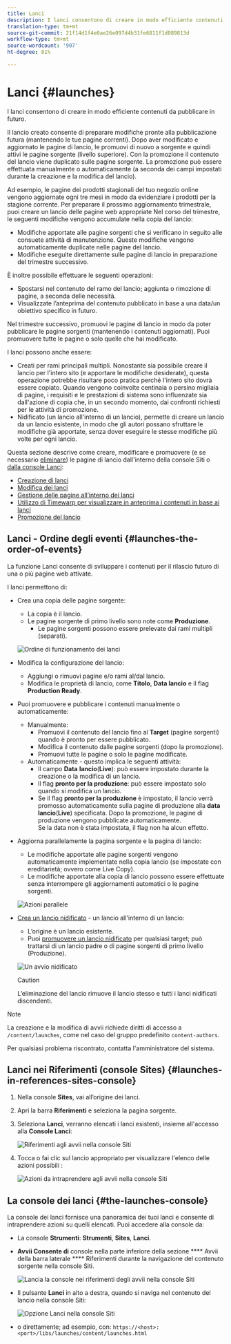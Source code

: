 ```yaml
---
title: Lanci
description: I lanci consentono di creare in modo efficiente contenuti da pubblicare in futuro. Consentono di preparare le modifiche per una pubblicazione futura, mantenendo le pagine correnti
translation-type: tm+mt
source-git-commit: 21f14d1f4e0ae26e097d4b31fe6811f1d089813d
workflow-type: tm+mt
source-wordcount: '907'
ht-degree: 81%

---
```



# Lanci {#launches}

I lanci consentono di creare in modo efficiente contenuti da pubblicare in futuro.

Il lancio creato consente di preparare modifiche pronte alla pubblicazione futura (mantenendo le tue pagine correnti). Dopo aver modificato e aggiornato le pagine di lancio, le promuovi di nuovo a sorgente e quindi attivi le pagine sorgente (livello superiore). Con la promozione il contenuto del lancio viene duplicato sulle pagine sorgente. La promozione può essere effettuata manualmente o automaticamente (a seconda dei campi impostati durante la creazione e la modifica del lancio).

Ad esempio, le pagine dei prodotti stagionali del tuo negozio online vengono aggiornate ogni tre mesi in modo da evidenziare i prodotti per la stagione corrente. Per preparare il prossimo aggiornamento trimestrale, puoi creare un lancio delle pagine web appropriate Nel corso del trimestre, le seguenti modifiche vengono accumulate nella copia del lancio:

* Modifiche apportate alle pagine sorgenti che si verificano in seguito alle consuete attività di manutenzione. Queste modifiche vengono automaticamente duplicate nelle pagine del lancio.
* Modifiche eseguite direttamente sulle pagine di lancio in preparazione del trimestre successivo.

È inoltre possibile effettuare le seguenti operazioni:

* Spostarsi nel contenuto del ramo del lancio; aggiunta o rimozione di pagine, a seconda delle necessità.
* Visualizzate l’anteprima del contenuto pubblicato in base a una data/un obiettivo specifico in futuro.

Nel trimestre successivo, promuovi le pagine di lancio in modo da poter pubblicare le pagine sorgenti (mantenendo i contenuti aggiornati). Puoi promuovere tutte le pagine o solo quelle che hai modificato.

I lanci possono anche essere:

* Creati per rami principali multipli. Nonostante sia possibile creare il lancio per l&#39;intero sito (e apportare le modifiche desiderate), questa operazione potrebbe risultare poco pratica perché l&#39;intero sito dovrà essere copiato. Quando vengono coinvolte centinaia o persino migliaia di pagine, i requisiti e le prestazioni di sistema sono influenzate sia dall&#39;azione di copia che, in un secondo momento, dai confronti richiesti per le attività di promozione.
* Nidificato (un lancio all&#39;interno di un lancio), permette di creare un lancio da un lancio esistente, in modo che gli autori possano sfruttare le modifiche già apportate, senza dover eseguire le stesse modifiche più volte per ogni lancio.

Questa sezione descrive come creare, modificare e promuovere (e se necessario [eliminare](/help/sites-cloud/authoring/launches/creating.md#deleting-a-launch)) le pagine di lancio dall&#39;interno della console Siti o [dalla console Lanci](#the-launches-console):

* [Creazione di lanci](/help/sites-cloud/authoring/launches/creating.md)
* [Modifica dei lanci](/help/sites-cloud/authoring/launches/editing.md)
* [Gestione delle pagine all’interno dei lanci](/help/sites-cloud/authoring/launches/managing-pages.md)
* [Utilizzo di Timewarp per visualizzare in anteprima i contenuti in base ai lanci](/help/sites-cloud/authoring/launches/preview.md)
* [Promozione del lancio](/help/sites-cloud/authoring/launches/promoting.md)

## Lanci - Ordine degli eventi {#launches-the-order-of-events}

La funzione Lanci consente di sviluppare i contenuti per il rilascio futuro di una o più pagine web attivate.

I lanci permettono di:

* Crea una copia delle pagine sorgente:
   * La copia è il lancio.
   * Le pagine sorgente di primo livello sono note come **Produzione**.
      * Le pagine sorgenti possono essere prelevate dai rami multipli (separati).

   ![Ordine di funzionamento dei lanci](/help/sites-cloud/authoring/assets/launches-order.png)

* Modifica la configurazione del lancio:
   * Aggiungi o rimuovi pagine e/o rami al/dal lancio.
   * Modifica le proprietà di lancio, come **Titolo**, **Data lancio** e il flag **Production Ready**.
* Puoi promuovere e pubblicare i contenuti manualmente o automaticamente:
   * Manualmente:
      * Promuovi il contenuto del lancio fino al **Target** (pagine sorgenti) quando è pronto per essere pubblicato.
      * Modifica il contenuto dalle pagine sorgenti (dopo la promozione).
      * Promuovi tutte le pagine o solo le pagine modificate.
   * Automaticamente - questo implica le seguenti attività:
      * Il campo **Data** **lancio**(**Live**): può essere impostato durante la creazione o la modifica di un lancio.
      * Il flag **pronto per la produzione**: può essere impostato solo quando si modifica un lancio.
      * Se il flag **pronto per la produzione** è impostato, il lancio verrà promosso automaticamente sulla pagine di produzione alla **data** **lancio**(**Live**) specificata. Dopo la promozione, le pagine di produzione vengono pubblicate automaticamente.\
         Se la data non è stata impostata, il flag non ha alcun effetto.
* Aggiorna parallelamente la pagina sorgente e la pagina di lancio:
   * Le modifiche apportate alle pagine sorgenti vengono automaticamente implementate nella copia lancio (se impostate con ereditarietà; ovvero come Live Copy).
   * Le modifiche apportate alla copia di lancio possono essere effettuate senza interrompere gli aggiornamenti automatici o le pagine sorgenti.

   ![Azioni parallele](/help/sites-cloud/authoring/assets/launches-parallel.png)

* [Crea un lancio nidificato](/help/sites-cloud/authoring/launches/creating.md#creating-a-nested-launch) - un lancio all&#39;interno di un lancio:
   * L’origine è un lancio esistente.
   * Puoi [promuovere un lancio nidificato](/help/sites-cloud/authoring/launches/promoting.md#promoting-a-nested-launch) per qualsiasi target; può trattarsi di un lancio padre o di pagine sorgenti di primo livello (Produzione).

   ![Un avvio nidificato](/help/sites-cloud/authoring/assets/launches-nested.png)

   >[!CAUTION]
   >
   >L’eliminazione del lancio rimuove il lancio stesso e tutti i lanci nidificati discendenti.

>[!NOTE]
>
>La creazione e la modifica di avvii richiede diritti di accesso a `/content/launches`, come nel caso del gruppo predefinito `content-authors`.
>
>Per qualsiasi problema riscontrato, contatta l&#39;amministratore del sistema.

## Lanci nei Riferimenti (console Sites) {#launches-in-references-sites-console}

1. Nella console **Sites**, vai all’origine dei lanci.
1. Apri la barra **Riferimenti** e seleziona la pagina sorgente.
1. Seleziona **Lanci**, verranno elencati i lanci esistenti, insieme all&#39;accesso alla **Console Lanci**:

   ![Riferimenti agli avvii nella console Siti](/help/sites-cloud/authoring/assets/launches-references.png)

1. Tocca o fai clic sul lancio appropriato per visualizzare l&#39;elenco delle azioni possibili :

   ![Azioni da intraprendere agli avvii nella console Siti](/help/sites-cloud/authoring/assets/launches-references-actions.png)

## La console dei lanci {#the-launches-console}

La console dei lanci fornisce una panoramica dei tuoi lanci e consente di intraprendere azioni su quelli elencati. Puoi accedere alla console da:

* La console **Strumenti**: **Strumenti**, **Sites**, **Lanci**.

* **Avvii Consente di** console nella parte inferiore della sezione  **** Avvii della barra laterale  **** Riferimenti durante la navigazione del contenuto sorgente nella console Siti.

   ![Lancia la console nei riferimenti degli avvii nella console Siti](/help/sites-cloud/authoring/assets/launches-references.png)

* Il pulsante **Lanci** in alto a destra, quando si naviga nel contenuto del lancio nella console Siti:

   ![Opzione Lanci nella console Siti](/help/sites-cloud/authoring/assets/launches-console-navigate-launch-content.png)

* o direttamente; ad esempio, con:
   `https://<host>:<port>/libs/launches/content/launches.html`
